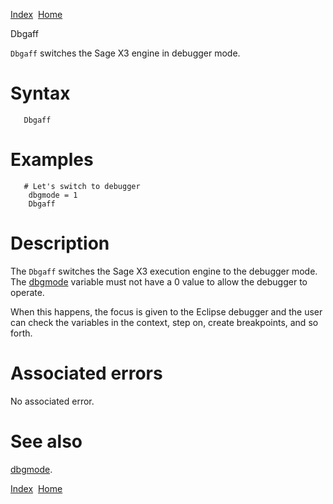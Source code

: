 [Index](index.html)  [Home](getting-started_home.html)

Dbgaff

`Dbgaff` switches the Sage X3 engine in debugger mode.

# Syntax

```
   Dbgaff
```

# Examples

```
   # Let's switch to debugger
    dbgmode = 1
    Dbgaff
```

# Description

The `Dbgaff` switches the Sage X3 execution engine to the debugger mode. The [dbgmode](4gl_dbgmode.html) variable must not have a 0 value to allow the debugger to operate.

When this happens, the focus is given to the Eclipse debugger and the user can check the variables in the context, step on, create breakpoints, and so forth.

# Associated errors

No associated error.

# See also

[dbgmode](4gl_dbgmode.html).

  

[Index](index.html)  [Home](getting-started_home.html)
